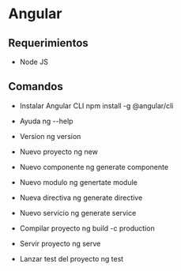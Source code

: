 # Angular

## Requerimientos

- Node JS

## Comandos

- Instalar Angular CLI
            npm install -g @angular/cli

- Ayuda
            ng --help

- Version
            ng version

- Nuevo proyecto
            ng new <nombre-app>

- Nuevo componente
            ng generate componente <nombre-componente>

- Nuevo modulo
            ng genertate module <nombre-modulo>

- Nueva directiva
            ng generate directive <nombre-directiva>

- Nuevo servicio
            ng generate service <nombre-servicio>

- Compilar proyecto
            ng build <nombre-app> -c production

- Servir proyecto
            ng serve

- Lanzar test del proyecto
            ng test <nombre-proyecto>